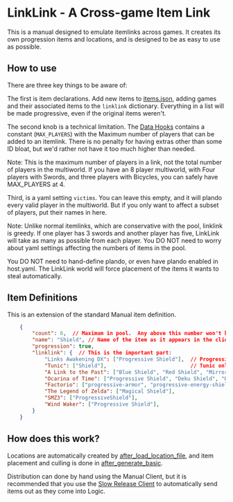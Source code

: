 # LinkLink - A Cross-game Item Link

This is a manual designed to emulate itemlinks across games.  It creates its own progression items and locations, and is designed to be as easy to use as possible.

## How to use

There are three key things to be aware of:

The first is item declarations.  Add new items to [items.json](data/items.json), adding games and their associated items to the `linklink` dictionary. Everything in a list will be made progressive, even if the original items weren't.

The second knob is a technical limitation.  The [Data Hooks](hooks/Data.py) contains a constant (`MAX_PLAYERS`) with the Maximum number of players that can be added to an itemlink.  There is no penalty for having extras other than some ID bloat, but we'd rather not have it too much higher than needed.

Note:  This is the maximum number of players in a link, not the total number of players in the multiworld.  If you have an 8 player multiworld, with Four players with Swords, and three players with Bicycles, you can safely have MAX_PLAYERS at 4.

Third, is a yaml setting `victims`.  You can leave this empty, and it will plando every valid player in the multiworld.  But if you only want to affect a subset of players, put their names in here.

Note:  Unlike normal itemlinks, which are conservative with the pool, linklink is greedy.  If one player has 3 swords and another player has five, LinkLink will take as many as possible from each player.  You DO NOT need to worry about yaml settings affecting the numbers of items in the pool.

You DO NOT need to hand-define plando, or even have plando enabled in host.yaml.  The LinkLink world will force placement of the items it wants to steal automatically.

## Item Definitions

This is an extension of the standard Manual item definition.
```json
    {
        "count": 6,  // Maximum in pool.  Any above this number won't be plando'd
        "name": "Shield", // Name of the item as it appears in the client and other players.
        "progression": true,
        "linklink": {  // This is the important part:
            "Links Awakening DX": ["Progressive Shield"],  // Progressive items are pulled multiple times.  We'll pull all three Progressive Shields.
            "Tunic": ["Shield"],                           // Tunic only has one shield.  Nothing will happen when the link recieves shields 2 and 3.
            "A Link to the Past": ["Blue Shield", "Red Shield", "Mirror Shield"], // LttP has three separate shields.  This will progressify them.
            "Ocarina of Time": ["Progressive Shield", "Deku Shield", "Hylian Shield", "Mirror Shield"], // If a game has the option to be progressive or not, this uses progressives if it can find any, then the individuals afterwards.
            "Factorio": ["progressive-armor", "progressive-energy-shield"],  // You can even progressify progressives!  This'll give all four Armor upgrades, then the two Energy Shield modules.
            "The Legend of Zelda": ["Magical Shield"],
            "SMZ3": ["ProgressiveShield"],
            "Wind Waker": ["Progressive Shield"],
        }
    }
```

## How does this work?

Locations are automatically created by [after_load_location_file](hooks/Data.py), and item placement and culling is done in [after_generate_basic](hooks/World.py).  

Distribution can done by hand using the Manual Client, but it is recommended that you use the [Slow Release Client](https://github.com/gjgfuj/AP-SlowRelease/releases) to automatically send items out as they come into Logic.
